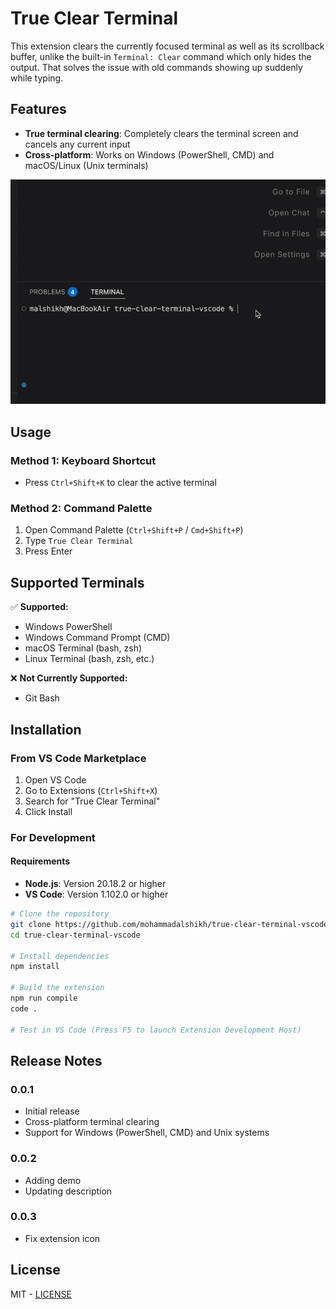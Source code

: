 # True Clear Terminal

This extension clears the currently focused terminal as well as its scrollback buffer, unlike the built-in `Terminal: Clear` command which only hides the output. That solves the issue with old commands showing up suddenly while typing.


## Features

- **True terminal clearing**: Completely clears the terminal screen and cancels any current input
- **Cross-platform**: Works on Windows (PowerShell, CMD) and macOS/Linux (Unix terminals)

<img src="demo.gif" alt="True Clear Terminal Demo" width="600">

## Usage

### Method 1: Keyboard Shortcut
- Press `Ctrl+Shift+K` to clear the active terminal

### Method 2: Command Palette
1. Open Command Palette (`Ctrl+Shift+P` / `Cmd+Shift+P`)
2. Type `True Clear Terminal`
3. Press Enter

## Supported Terminals

✅ **Supported:**
- Windows PowerShell
- Windows Command Prompt (CMD)  
- macOS Terminal (bash, zsh)
- Linux Terminal (bash, zsh, etc.)

❌ **Not Currently Supported:**
- Git Bash

## Installation

### From VS Code Marketplace
1. Open VS Code
2. Go to Extensions (`Ctrl+Shift+X`)
3. Search for "True Clear Terminal"
4. Click Install

### For Development

#### Requirements

- **Node.js**: Version 20.18.2 or higher
- **VS Code**: Version 1.102.0 or higher

```bash
# Clone the repository
git clone https://github.com/mohammadalshikh/true-clear-terminal-vscode.git
cd true-clear-terminal-vscode

# Install dependencies
npm install

# Build the extension
npm run compile
code .

# Test in VS Code (Press F5 to launch Extension Development Host)
```

## Release Notes

### 0.0.1
- Initial release
- Cross-platform terminal clearing
- Support for Windows (PowerShell, CMD) and Unix systems

### 0.0.2
- Adding demo
- Updating description

### 0.0.3
- Fix extension icon

## License

MIT - [LICENSE](LICENSE)
